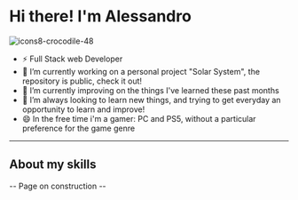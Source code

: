 <h1>Hi there! I'm Alessandro </h1> 

![icons8-crocodile-48](https://github.com/user-attachments/assets/38ab0497-0690-4a70-9f22-5efe99bf0cb4)

- ⚡ Full Stack web Developer
- 🔭 I’m currently working on a personal project "Solar System", the repository is public, check it out!
- 🌱 I’m currently improving on the things I've learned these past months
- 👯 I’m always looking to learn new things, and trying to get everyday an opportunity to learn and improve!
- 😄 In the free time i'm a gamer: PC and PS5, without a particular preference for the game genre

<hr>
<h2>About my skills</h2>
-- Page on construction --
<!--
**AleScla/AleScla** is a ✨ _special_ ✨ repository because its `README.md` (this file) appears on your GitHub profile.

Here are some ideas to get you started:

- 🔭 I’m currently working on ...
- 🌱 I’m currently learning ...
- 👯 I’m looking to collaborate on ...
- 🤔 I’m looking for help with ...
- 💬 Ask me about ...
- 📫 How to reach me: ...
- 😄 Pronouns: ...
- ⚡ Fun fact: ...
-->
